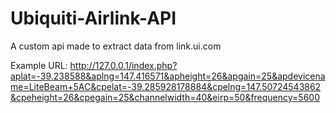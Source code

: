 # Ubiquiti-Airlink-API
A custom api made to extract data from link.ui.com

Example URL: http://127.0.0.1/index.php?aplat=-39.238588&aplng=147.416571&apheight=26&apgain=25&apdevicename=LiteBeam+5AC&cpelat=-39.285928178884&cpelng=147.50724543862&cpeheight=26&cpegain=25&channelwidth=40&eirp=50&frequency=5600
